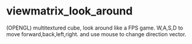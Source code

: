 # viewmatrix_look_around
(OPENGL) multitextured cube, look around like a FPS game. W,A,S,D to move forward,back,left,right. and use mouse to change direction vector.
